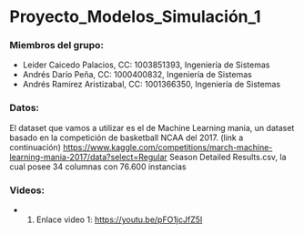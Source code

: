 # Proyecto_Modelos_Simulación_1
### Miembros del grupo: 
  * Leider Caicedo Palacios, CC: 1003851393, Ingeniería de Sistemas
  * Andrés Darío Peña, CC: 1000400832, Ingeniería de Sistemas
  * Andrés Ramirez Aristizabal, CC: 1001366350, Ingeniería de Sistemas

### Datos: 
El dataset que vamos a utilizar es el de Machine Learning mania, un dataset basado en la competición de basketball NCAA del 2017. (link a continuación)
https://www.kaggle.com/competitions/march-machine-learning-mania-2017/data?select=Regular Season Detailed Results.csv, la cual posee 34 columnas con 76.600 instancias

### Videos:
* 1. Enlace video 1: https://youtu.be/pFO1jcJfZ5I
